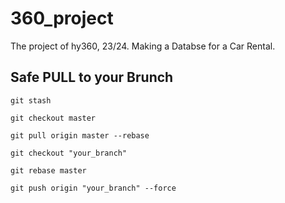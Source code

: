 # 360_project
The project of hy360, 23/24. Making a Databse for a Car Rental.

## Safe PULL to your Brunch
```
git stash
```
```
git checkout master
```
```
git pull origin master --rebase
```
```
git checkout "your_branch"
```
```
git rebase master
```
```
git push origin "your_branch" --force
```
